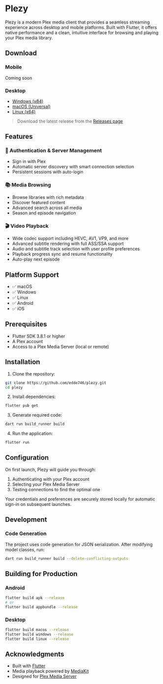 # Plezy

Plezy is a modern Plex media client that provides a seamless streaming experience across desktop and mobile platforms. Built with Flutter, it offers native performance and a clean, intuitive interface for browsing and playing your Plex media library.

## Download

### Mobile
Coming soon

### Desktop
- [Windows (x64)](https://github.com/edde746/plezy/releases/latest/download/plezy-windows-installer.exe)
- [macOS (Universal)](https://github.com/edde746/plezy/releases/latest/download/plezy-macos.zip)
- [Linux (x64)](https://github.com/edde746/plezy/releases/latest/download/plezy-linux.tar.gz)

> Download the latest release from the [Releases page](https://github.com/edde746/plezy/releases)

## Features

### 🔐 Authentication & Server Management
- Sign in with Plex
- Automatic server discovery with smart connection selection
- Persistent sessions with auto-login

### 📚 Media Browsing
- Browse libraries with rich metadata
- Discover featured content
- Advanced search across all media
- Season and episode navigation

### 🎬 Video Playback
- Wide codec support including HEVC, AV1, VP9, and more
- Advanced subtitle rendering with full ASS/SSA support
- Audio and subtitle track selection with user profile preferences
- Playback progress sync and resume functionality
- Auto-play next episode

## Platform Support

- ✅ macOS
- ✅ Windows
- ✅ Linux
- ✅ Android
- ✅ iOS

## Prerequisites

- Flutter SDK 3.8.1 or higher
- A Plex account
- Access to a Plex Media Server (local or remote)

## Installation

1. Clone the repository:
```bash
git clone https://github.com/edde746/plezy.git
cd plezy
```

2. Install dependencies:
```bash
flutter pub get
```

3. Generate required code:
```bash
dart run build_runner build
```

4. Run the application:
```bash
flutter run
```

## Configuration

On first launch, Plezy will guide you through:
1. Authenticating with your Plex account
2. Selecting your Plex Media Server
3. Testing connections to find the optimal one

Your credentials and preferences are securely stored locally for automatic sign-in on subsequent launches.

## Development

### Code Generation

The project uses code generation for JSON serialization. After modifying model classes, run:

```bash
dart run build_runner build --delete-conflicting-outputs
```

## Building for Production

### Android
```bash
flutter build apk --release
# or
flutter build appbundle --release
```

### Desktop
```bash
flutter build macos --release
flutter build windows --release
flutter build linux --release
```

## Acknowledgments

- Built with [Flutter](https://flutter.dev)
- Media playback powered by [MediaKit](https://github.com/media-kit/media-kit)
- Designed for [Plex Media Server](https://www.plex.tv)
